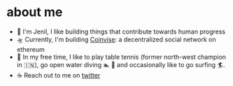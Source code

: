 # about me
- 👋 I'm Jenil, I like building things that contribute towards human progress
- 🛸 Currently, I'm building [Coinvise](https://coinvise.co): a decentralized social network on ethereum
- 🏓 In my free time, I like to play table tennis (former north-west champion in 🇮🇳), go open water diving 🏊 🌊 and occasionally like to go surfing 🏄.
- ☕️ Reach out to me on [twitter](https://twitter.com/0xjenil)
